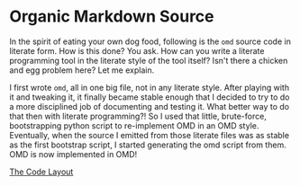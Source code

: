 # Organic Markdown Source

In the spirit of eating your own dog food, following is the `omd` source code in literate form. How is this done? You ask. How can you write a literate programming tool in the literate style of the tool itself? Isn't there a chicken and egg problem here? Let me explain.

I first wrote `omd`, all in one big file, not in any literate style. After playing with it and tweaking it, it finally became stable enough that I decided to try to do a more disciplined job of documenting and testing it. What better way to do that then with literate programming?! So I used that little, brute-force, bootstrapping python script to re-implement OMD in an OMD style. Eventually, when the source I emitted from those literate files was as stable as the first bootstrap script, I  started generating the omd script from them. OMD is now implemented in OMD!

[The Code Layout](code.o.md)
